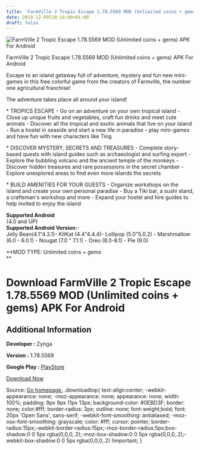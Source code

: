 ```yaml
---
title: 'FarmVille 2 Tropic Escape 1.78.5569 MOD (Unlimited coins + gems) APK For Android'
date: 2019-12-09T20:14:00+01:00
draft: false
---
```


![FarmVille 2 Tropic Escape 1.78.5569 MOD (Unlimited coins + gems) APK For Android](https://i2.wp.com/apkhome.net/wp-content/uploads/2019/12/FarmVille-2-Tropic-Escape-1.78.5569-MOD-Unlimited-coins-gems.png "FarmVille 2 Tropic Escape 1.78.5569 MOD (Unlimited coins + gems) APK For Android")

  

FarmVille 2 Tropic Escape 1.78.5569 MOD (Unlimited coins + gems) APK For Android

Escape to an island getaway full of adventure, mystery and fun new mini-games in this free colorful game from the creators of Farmville, the number one agricultural franchise!

The adventure takes place all around your island!

\* TROPICS ESCAPE - Go on an adventure on your own tropical island - Close up unique fruits and vegetables, craft fun drinks and meet cute animals - Discover all the tropical and exotic animals that live on your island - Run a hostel in seaside and start a new life in paradise - play mini-games and have fun with new characters like Ting

\* DISCOVER MYSTERY, SECRETS AND TREASURES - Complete story-based quests with island guides such as archaeologist and surfing expert - Explore the bubbling volcano and the ancient temple of the monkeys - Discover hidden treasures and rare possessions in the secret chamber - Explore unexplored areas to find even more islands the secrets

\* BUILD AMENITIES FOR YOUR GUESTS - Organize workshops on the island and create your own personal paradise - Buy a Tiki bar, a sushi stand, a craftsman's workshop and more - Expand your hostel and hire guides to help invited to enjoy the island

**Supported Android**  
{4.0 and UP}  
**Supported Android Version**:-  
Jelly Bean(4.1"4.3.1)- KitKat (4.4"4.4.4)- Lollipop (5.0"5.0.2) - Marshmallow (6.0 - 6.0.1) - Nougat (7.0 " 7.1.1) - Oreo (8.0-8.1) - Pie (9.0)

**MOD TYPE: Unlimited coins + gems  
**

Download FarmVille 2 Tropic Escape 1.78.5569 MOD (Unlimited coins + gems) APK For Android
=========================================================================================

Additional Information
----------------------

**Developer :** Zynga

**Version :** 1.78.5569

**Google Play :** [PlayStore](https://play.google.com/store/apps/details?id=com.zynga.FarmVilleTropicEscape)

  

[Download Now](https://store4app.co/post/farmville-2-tropic-escape-1-78-5569-mod-unlimited-coins-gems-apk-for-android_1575918496)

  
Source: [Go homepage.](https://store4app.co/post/farmville-2-tropic-escape-1-78-5569-mod-unlimited-coins-gems-apk-for-android_1575918496) .downloadtop{ text-align:center; -webkit-appearance: none; -moz-appearance: none; appearance: none; width: 100%; padding: 9px 9px 11px 13px; background-color: #0EBD3F; border: none; color:#fff; border-radius: 3px; outline: none; font-weight;bold; font: 20px 'Open Sans', sans-serif; -webkit-font-smoothing: antialiased; -moz-osx-font-smoothing: grayscale; color: #fff; cursor: pointer; border-radius:15px;-webkit-border-radius:15px;-moz-border-radius:5px;box-shadow:0 0 5px rgba(0,0,0,.2);-moz-box-shadow:0 0 5px rgba(0,0,0,.2);-webkit-box-shadow:0 0 5px rgba(0,0,0,.2) !important; }